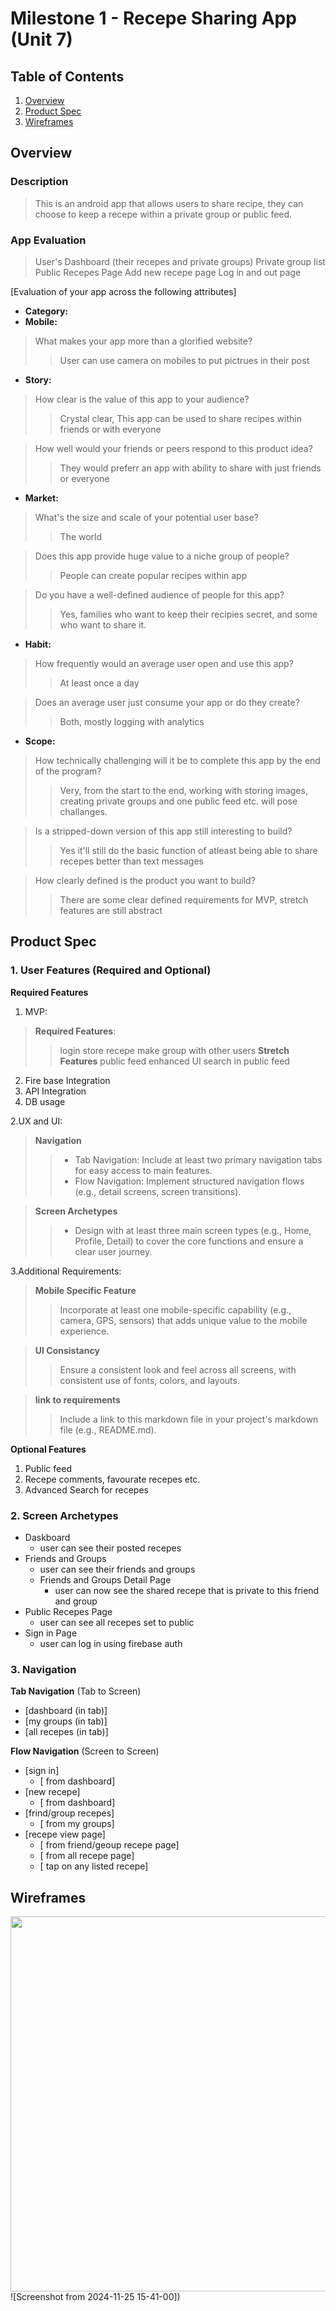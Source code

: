 # Milestone 1 - Recepe Sharing App (Unit 7)

## Table of Contents

1. [Overview](#Overview)
2. [Product Spec](#Product-Spec)
3. [Wireframes](#Wireframes)

## Overview
### Description
>This is an android app that allows users to share recipe, they can choose to keep a recepe within a private group or public feed.

### App Evaluation
>User's Dashboard (their recepes and private groups)
>Private group list
>Public Recepes Page
>Add new recepe page
>Log in and out page

[Evaluation of your app across the following attributes]
- **Category:**
- **Mobile:**
> What makes your app more than a glorified website?
>>User can use camera on mobiles to put pictrues in their post
- **Story:**
>How clear is the value of this app to your audience?
>>Crystal clear, This app can be used to share recipes within friends or with everyone

>How well would your friends or peers respond to this product idea?
>>They would preferr an app with ability to share with just friends or everyone
- **Market:**
>What's the size and scale of your potential user base?
>>The world

>Does this app provide huge value to a niche group of people?
>>People can create popular recipes within app

>Do you have a well-defined audience of people for this app?
>>Yes, families who want to keep their recipies secret, and some who want to share it.
- **Habit:**
>How frequently would an average user open and use this app?
>>At least once a day

>Does an average user just consume your app or do they create?
>>Both, mostly logging with analytics
- **Scope:**
>How technically challenging will it be to complete this app by the end of the program?
>> Very, from the start to the end, working with storing images, creating private groups and one public feed etc. will pose challanges.

>Is a stripped-down version of this app still interesting to build?
>>Yes it'll still do the basic function of atleast being able to share recepes better than text messages

>How clearly defined is the product you want to build?
>>There are some clear defined requirements for MVP, stretch features are still abstract
## Product Spec

### 1. User Features (Required and Optional)

**Required Features**

1. MVP:
>**Required Features**:
>>login
>>store recepe
>>make group with other users
>**Stretch Features**
>>public feed
>>enhanced UI
>>search in public feed
2. Fire base Integration
3. API Integration
4. DB usage

2.UX and UI:
>**Navigation**
>>- Tab Navigation: Include at least two primary navigation tabs for easy access to main features.
>>- Flow Navigation: Implement structured navigation flows (e.g., detail screens, screen transitions).

>**Screen Archetypes**
>>- Design with at least three main screen types (e.g., Home, Profile, Detail) to cover the core functions and ensure a clear user journey.

3.Additional Requirements:
>**Mobile Specific Feature**
>>Incorporate at least one mobile-specific capability (e.g., camera, GPS, sensors) that adds unique value to the mobile experience.

>**UI Consistancy**
>>Ensure a consistent look and feel across all screens, with consistent use of fonts, colors, and layouts.

>**link to requirements**
>>Include a link to this markdown file in your project's markdown file (e.g., README.md).


**Optional Features**

1. Public feed
2. Recepe comments, favourate recepes etc.
3. Advanced Search for recepes

### 2. Screen Archetypes

- Daskboard
  - user can see their posted recepes
- Friends and Groups
  - user can see their friends and groups
  - Friends and Groups Detail Page
      - user can now see the shared recepe that is private to this friend and group
- Public Recepes Page
    - user can see all recepes set to public
- Sign in Page
    - user can log in using firebase auth
 

### 3. Navigation

**Tab Navigation** (Tab to Screen)

* [dashboard (in tab)]
* [my groups (in tab)]
* [all recepes (in tab)]



**Flow Navigation** (Screen to Screen)

- [sign in]
  - [ from dashboard]
- [new recepe]
  - [ from dashboard]
- [frind/group recepes]
    - [ from my groups]
- [recepe view page]
    - [ from friend/geoup recepe page]
    - [ from all recepe page]
    - [ tap on any listed recepe]


## Wireframes

<img src="https://github.com/user-attachments/assets/9a3b83b0-a146-4480-96da-60c1c374c69d" width=600>
![Screenshot from 2024-11-25 15-41-00])

<br>
